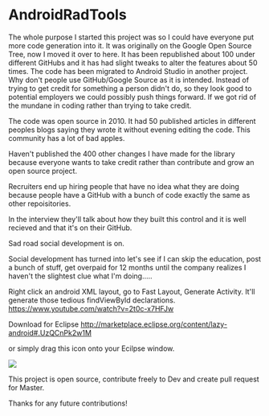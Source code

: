AndroidRadTools
===============
The whole purpose I started this project was so I could have everyone put more code generation into it.    It was originally on the Google Open Source Tree, now I moved it over to here.     It has been republished about 100 under different GitHubs and it has had slight tweaks to alter the features about 50 times.   The code has been migrated to Android Studio in another project.   Why don't people use GitHub/Google Source as it is intended.   Instead of trying to get credit for something a person didn't do, so they look good to potential employers we could possibly push things forward.    If we got rid of the mundane in coding rather than trying to take credit.   

The code was open source in 2010.   It had 50 published articles in different peoples blogs saying they wrote it without evening editing the code.   This community has a lot of bad apples. 

Haven't published the 400 other changes I have made for the library because everyone wants to take credit rather than contribute and grow an open source project.    

Recruiters end up hiring people that have no idea what they are doing because people have a GitHub with a bunch of code exactly the same as other repoisitories.    

In the interview they'll talk about how they built this control and it is well recieved and that it's on their GitHub. 

Sad road social development is on.   

Social development has turned into let's see if I can skip the education, post a bunch of stuff, get overpaid for 12 months until the company realizes I haven't the slightest clue what I'm doing.....


Right click an android XML layout, go to Fast Layout, Generate Activity. It'll generate those tedious findViewById declarations.   https://www.youtube.com/watch?v=2t0c-x7HFJw


Download for Eclipse
http://marketplace.eclipse.org/content/lazy-android#.UzQCnPk2w1M

or simply drag this icon onto your Ecilpse window. 

<a href="http://marketplace.eclipse.org/marketplace-client-intro?mpc_install=113218" title="Drag and drop into a running Eclipse Indigo workspace to install Lazy Android">
  <img src="http://marketplace.eclipse.org/sites/all/modules/custom/marketplace/images/installbutton.png"/>
</a>



This project is open source, contribute freely to Dev and create pull request for Master. 

Thanks for any future contributions! 
